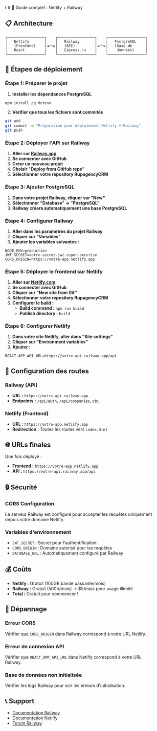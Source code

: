 t # 🚀 Guide complet : Netlify + Railway

## 📋 **Architecture**

```
┌─────────────────┐    ┌─────────────────┐    ┌─────────────────┐
│   Netlify       │    │   Railway       │    │   PostgreSQL    │
│   (Frontend)    │◄──►│   (API)         │◄──►│   (Base de      │
│   React         │    │   Express.js    │    │    données)     │
└─────────────────┘    └─────────────────┘    └─────────────────┘
```

## 🎯 **Étapes de déploiement**

### **Étape 1: Préparer le projet**

1. **Installer les dépendances PostgreSQL**
```bash
npm install pg dotenv
```

2. **Vérifier que tous les fichiers sont commités**
```bash
git add .
git commit -m "Préparation pour déploiement Netlify + Railway"
git push
```

### **Étape 2: Déployer l'API sur Railway**

1. **Aller sur [Railway.app](https://railway.app)**
2. **Se connecter avec GitHub**
3. **Créer un nouveau projet**
4. **Choisir "Deploy from GitHub repo"**
5. **Sélectionner votre repository RupagencyCRM**

### **Étape 3: Ajouter PostgreSQL**

1. **Dans votre projet Railway, cliquer sur "New"**
2. **Sélectionner "Database" → "PostgreSQL"**
3. **Railway créera automatiquement une base PostgreSQL**

### **Étape 4: Configurer Railway**

1. **Aller dans les paramètres du projet Railway**
2. **Cliquer sur "Variables"**
3. **Ajouter les variables suivantes :**

```
NODE_ENV=production
JWT_SECRET=votre-secret-jwt-super-securise
CORS_ORIGIN=https://votre-app.netlify.app
```

### **Étape 5: Déployer le frontend sur Netlify**

1. **Aller sur [Netlify.com](https://netlify.com)**
2. **Se connecter avec GitHub**
3. **Cliquer sur "New site from Git"**
4. **Sélectionner votre repository RupagencyCRM**
5. **Configurer le build :**
   - **Build command :** `npm run build`
   - **Publish directory :** `build`

### **Étape 6: Configurer Netlify**

1. **Dans votre site Netlify, aller dans "Site settings"**
2. **Cliquer sur "Environment variables"**
3. **Ajouter :**

```
REACT_APP_API_URL=https://votre-api.railway.app/api
```

## 🔧 **Configuration des routes**

### **Railway (API)**
- **URL :** `https://votre-api.railway.app`
- **Endpoints :** `/api/auth`, `/api/companies`, etc.

### **Netlify (Frontend)**
- **URL :** `https://votre-app.netlify.app`
- **Redirection :** Toutes les routes vers `index.html`

## 🌐 **URLs finales**

Une fois déployé :
- **Frontend :** `https://votre-app.netlify.app`
- **API :** `https://votre-api.railway.app/api`

## 🔒 **Sécurité**

### **CORS Configuration**
Le serveur Railway est configuré pour accepter les requêtes uniquement depuis votre domaine Netlify.

### **Variables d'environnement**
- `JWT_SECRET` : Secret pour l'authentification
- `CORS_ORIGIN` : Domaine autorisé pour les requêtes
- `DATABASE_URL` : Automatiquement configuré par Railway

## 💰 **Coûts**

- **Netlify :** Gratuit (100GB bande passante/mois)
- **Railway :** Gratuit (500h/mois) → $5/mois pour usage illimité
- **Total :** Gratuit pour commencer !

## 🚨 **Dépannage**

### **Erreur CORS**
Vérifier que `CORS_ORIGIN` dans Railway correspond à votre URL Netlify.

### **Erreur de connexion API**
Vérifier que `REACT_APP_API_URL` dans Netlify correspond à votre URL Railway.

### **Base de données non initialisée**
Vérifier les logs Railway pour voir les erreurs d'initialisation.

## 📞 **Support**

- [Documentation Railway](https://docs.railway.app)
- [Documentation Netlify](https://docs.netlify.com)
- [Forum Railway](https://community.railway.app) 